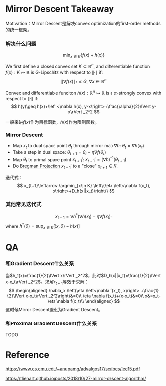 # Mirror Descent Takeaway
Motivation：Mirror Descent是解决convex optimization的first-order methods的统一框架。

### 解决什么问题

$$
\min_{x\in K} \left\{f(x)+h(x)\right\}
$$

We first define a closed convex set $K\subset \mathbb{R}^n$, and differentiable function $f(x):K\mapsto \mathbb{R}$ is G-Lipschitz with respect to $\lVert \cdot\rVert$ if:
$$
\lVert \nabla f(x)\rVert _* \leq G,\ \forall x\in \mathbb{R}^n
$$

Convex and differentiable funciton $h(x):\mathbb{R}^n\mapsto \mathbb{R}$ is a $\alpha$-strongly convex with respect to $\lVert \cdot \rVert$ if:
$$
h(y)\geq h(x)+\left <\nabla h(x), y-x\right>+\frac{\alpha}{2}\lVert y-x\rVert _2^2
$$

一般来讲$f(x)$作为目标函数，$h(x)$作为限制函数。

### Mirror Descent
- Map $x_t$ to dual space point $\theta_t$ through mirror map $\nabla h$: $\theta_t = \nabla h(x_t)$
- Take a step in dual space: $\theta_{t+1}=\theta_t-\eta\nabla f(\theta_t)$
- Map $\theta_t$ to primal space point $x_{t+1}'$: $x_{t+1}'=(\nabla h)^{-1}(\theta_{t+1})$
- Do [Bregman Projection](./bregman_divergence.md) $x_{t+1}'$ to a "close" $x_{t+1}\in K$.


迭代式：
$$
x_{t+1}\leftarrow \argmin_{x\in K} \left\{\eta \left<\nabla f(x_t), x\right>+D_h(x||x_t)\right\}
$$


### 其他常见迭代式

$$
x_{t+1}=\nabla h^*(\nabla h(x_t)-\eta \nabla f(x_t))
$$
where $h^*(\theta)=\sup_{x\in K}\left[\left<x,\theta\right>-h(x)\right]$


# QA

### 和Gradient Descent什么关系
当$h_1(x)=\frac{1}{2}\lVert x\rVert _2^2$，此时$D_h(x||x_t)=\frac{1}{2}\lVert x-x_t\rVert _2^2$。求解$x_{t+1}$等效于求解：
$$
\begin{aligned}
\nabla_x \left(\eta \left<\nabla f(x_t), x\right> +\frac{1}{2}\lVert x-x_t\rVert _2^2\right)&=0\\
\eta \nabla f(x_t)+(x-x_t)&=0\\
x&=x_t-\eta \nabla f(x_t)\\
\end{aligned}
$$
这时候Mirror Descent退化为Gradient Descent。

### 和Proximal Gradient Descent什么关系

TODO

# Reference
https://www.cs.cmu.edu/~anupamg/advalgos17/scribes/lec15.pdf

https://tlienart.github.io/posts/2018/10/27-mirror-descent-algorithm/